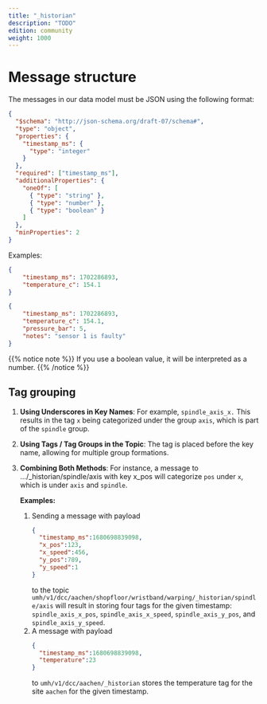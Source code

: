 ```yaml
---
title: "_historian"
description: "TODO"
edition: community
weight: 1000
---
```



# Message structure

The messages in our data model must be JSON using the following format:
```json
{
  "$schema": "http://json-schema.org/draft-07/schema#",
  "type": "object",
  "properties": {
    "timestamp_ms": {
      "type": "integer"
    }
  },
  "required": ["timestamp_ms"],
  "additionalProperties": {
    "oneOf": [
      { "type": "string" },
      { "type": "number" },
      { "type": "boolean" }
    ]
  },
  "minProperties": 2
}
```
Examples:
```json
{
    "timestamp_ms": 1702286893,
    "temperature_c": 154.1
}
```

```json
{
    "timestamp_ms": 1702286893,
    "temperature_c": 154.1,
    "pressure_bar": 5,
    "notes": "sensor 1 is faulty"
}
```


{{% notice note %}}
If you use a boolean value, it will be interpreted as a number.
{{% /notice %}}


## Tag grouping
1) __Using Underscores in Key Names__: For example, `spindle_axis_x.`
   This results in the tag `x` being categorized under the group `axis`, which is part of the `spindle` group.

2) __Using Tags / Tag Groups in the Topic__:
   The tag is placed before the key name, allowing for multiple group formations.

3) __Combining Both Methods__:
   For instance, a message to .../_historian/spindle/axis with key x_pos will categorize `pos` under `x`, which is under `axis` and `spindle`.

   __Examples:__
    1) Sending a message with payload
       ```json
       {
         "timestamp_ms":1680698839098,
         "x_pos":123,
         "x_speed":456,
         "y_pos":789,
         "y_speed":1
       }
       ```
       to the topic `umh/v1/dcc/aachen/shopfloor/wristband/warping/_historian/spindle/axis` will result in storing four tags for the given timestamp: `spindle_axis_x_pos`, `spindle_axis_x_speed`, `spindle_axis_y_pos`, and `spindle_axis_y_speed`.
    2) A message with payload
       ```json
       {
         "timestamp_ms":1680698839098,
         "temperature":23
       }
       ```
       to `umh/v1/dcc/aachen/_historian` stores the temperature tag for the site `aachen` for the given timestamp.